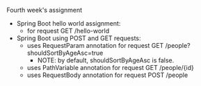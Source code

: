 Fourth week's assignment
- Spring Boot hello world assignment: 
  - for request GET /hello-world
- Spring Boot using POST and GET requests:
  - uses RequestParam annotation for request GET /people?shouldSortByAgeAsc=true
    - NOTE: by default, shouldSortByAgeAsc is false.
  - uses PathVariable annotation for request GET /people/{id}
  - uses RequestBody annotation for request POST /people